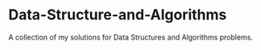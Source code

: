 # Data-Structure-and-Algorithms
A collection of my solutions for Data Structures and Algorithms problems.
